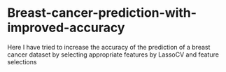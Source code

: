 # Breast-cancer-prediction-with-improved-accuracy
Here I have tried to increase the accuracy of the prediction of a breast cancer dataset by selecting appropriate features by LassoCV and feature selections
